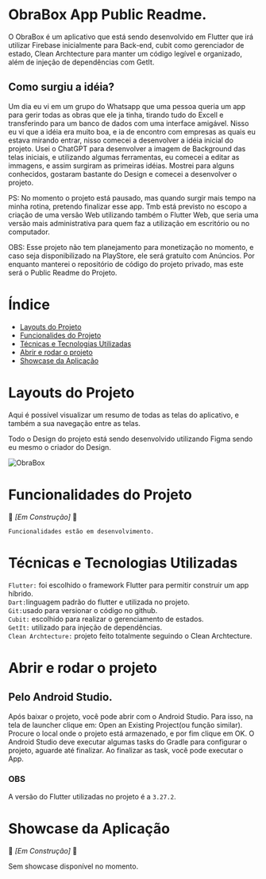 # ObraBox App Public Readme.

O ObraBox é um aplicativo que está sendo desenvolvido em Flutter que irá utilizar Firebase inicialmente para Back-end, cubit como gerenciador de estado, Clean Archtecture para manter um código legível e organizado, além de injeção de dependências com GetIt.

## Como surgiu a idéia?

Um dia eu vi em um grupo do Whatsapp que uma pessoa queria um app para gerir todas as obras que ele ja tinha, tirando tudo do Excell e transferindo para um banco de dados com uma interface amigável.
Nisso eu vi que a idéia era muito boa, e ia de encontro com empresas as quais eu estava mirando entrar, nisso comecei a desenvolver a idéia inicial do projeto. Usei o ChatGPT para desenvolver a imagem de Background das telas iniciais, e utilizando algumas ferramentas, eu comecei a editar as immagens, e assim surgiram as primeiras idéias. Mostrei para alguns conhecidos, gostaram bastante do Design e comecei a desenvolver o projeto.

PS: No momento o projeto está pausado, mas quando surgir mais tempo na minha rotina, pretendo finalizar esse app. Tmb está previsto no escopo a criação de uma versão Web utilizando também o Flutter Web, que seria uma versão mais administrativa para quem faz a utilização em escritório ou no computador.

OBS: Esse projeto não tem planejamento para monetização no momento, e caso seja disponibilizado na PlayStore, ele será gratuíto com Anúncios. Por enquanto manterei o repositório de código do projeto privado, mas este será o Public Readme do Projeto.

# Índice

* [Layouts do Projeto](#layouts-do-projeto)
* [Funcionalides do Projeto](#funcionalidades-do-projeto)
* [Técnicas e Tecnologias Utilizadas](#técnicas-e-tecnologias-utilizadas)
* [Abrir e rodar o projeto](#abrir-e-rodar-o-projeto)
* [Showcase da Aplicação](#showcase-da-aplicação)

# Layouts do Projeto

Aqui é possível visualizar um resumo de todas as telas do aplicativo, e também a sua navegação entre as telas.

Todo o Design do projeto está sendo desenvolvido utilizando Figma sendo eu mesmo o criador do Design.

![ObraBox](https://github.com/user-attachments/assets/b3b3cb62-af52-4c0d-9386-bda5093ec20c)



# Funcionalidades do Projeto

🚧 *[Em Construção]* 🚧

`Funcionalidades estão em desenvolvimento.`<br>

# Técnicas e Tecnologias Utilizadas

`Flutter:` foi escolhido o framework Flutter para permitir construir um app híbrido.<br>
`Dart:`linguagem padrão do flutter e utilizada no projeto.<br>
`Git:`usado para versionar o código no github.<br>
`Cubit:` escolhido para realizar o gerenciamento de estados.<br>
`GetIt:` utilizado para injeção de dependências.<br>
`Clean Archtecture:` projeto feito totalmente seguindo o Clean Archtecture.<br>

# Abrir e rodar o projeto

## Pelo Android Studio.

Após baixar o projeto, você pode abrir com o Android Studio. Para isso, na tela de launcher clique em: Open an Existing Project(ou função similar). Procure o local onde o projeto está armazenado, e por fim clique em OK. O Android Studio deve executar algumas tasks do Gradle para configurar o projeto, aguarde até finalizar. Ao finalizar as task, você pode executar o App.

### OBS

A versão do Flutter utilizadas no projeto é a `3.27.2`.<br>

# Showcase da Aplicação

🚧 *[Em Construção]* 🚧

Sem showcase disponível no momento.

